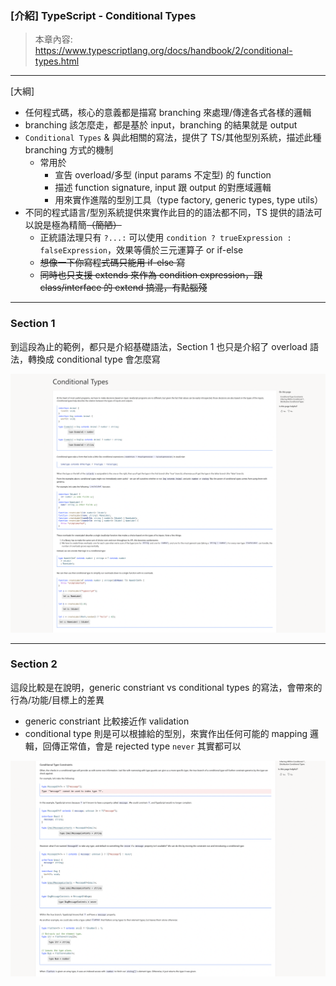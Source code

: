 ### [介紹] TypeScript - Conditional Types

> 本章內容: https://www.typescriptlang.org/docs/handbook/2/conditional-types.html

---

[大綱]
- 任何程式碼，核心的意義都是描寫 branching 來處理/傳達各式各樣的邏輯
- branching 該怎麼走，都是基於 input，branching 的結果就是 output
- `Conditional Types` & 與此相關的寫法，提供了 TS/其他型別系統，描述此種 branching 方式的機制
   - 常用於
      - 宣告 overload/多型 (input params 不定型) 的 function
      - 描述 function signature, input 跟 output 的對應域邏輯
      - 用來實作進階的型別工具（type factory, generic types, type utils）
- 不同的程式語言/型別系統提供來實作此目的的語法都不同，TS 提供的語法可以說是極為精簡~~（簡陋）~~
   - 正統語法理只有 `?...:` 可以使用 `condition ? trueExpression : falseExpression`，效果等價於三元運算子 or if-else
   - ~~想像一下你寫程式碼只能用 if-else 寫~~
   - ~~同時也只支援 extends 來作為 condition expression，跟 class/interface 的 extend 搞混，有點腦殘~~

---

### Section 1

到這段為止的範例，都只是介紹基礎語法，Section 1 也只是介紹了 overload 語法，轉換成 conditional type 會怎麼寫

![](cond-types/__imgs/cond-index-0827034740.png)

---

### Section 2

這段比較是在說明，generic constriant vs conditional types 的寫法，會帶來的行為/功能/目標上的差異

- generic constriant 比較接近作 validation
- conditional type 則是可以根據給的型別，來實作出任何可能的 mapping 邏輯，回傳正常值，會是 rejected type `never` 其實都可以

![](cond-types/__imgs/cond-index-0827035217.png)